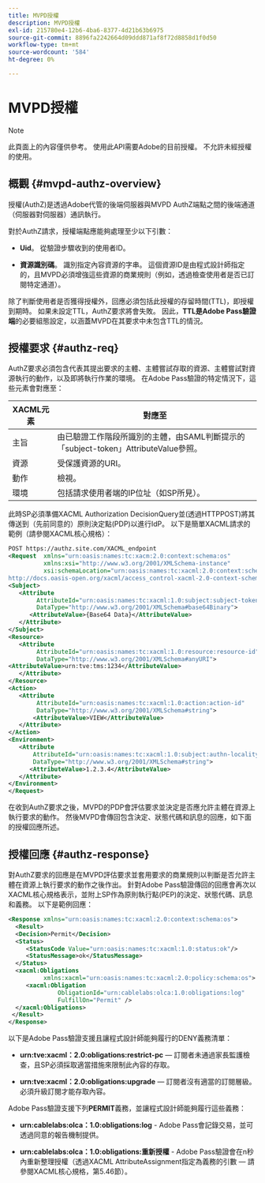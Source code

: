 ```yaml
---
title: MVPD授權
description: MVPD授權
exl-id: 215780e4-12b6-4ba6-8377-4d21b63b6975
source-git-commit: 8896fa2242664d09ddd871af8f72d8858d1f0d50
workflow-type: tm+mt
source-wordcount: '584'
ht-degree: 0%

---
```


# MVPD授權

>[!NOTE]
>
>此頁面上的內容僅供參考。 使用此API需要Adobe的目前授權。 不允許未經授權的使用。

## 概觀 {#mvpd-authz-overview}

授權(AuthZ)是透過Adobe代管的後端伺服器與MVPD AuthZ端點之間的後端通道（伺服器對伺服器）通訊執行。

對於AuthZ請求，授權端點應能夠處理至少以下引數：

* **Uid**。 從驗證步驟收到的使用者ID。

* **資源識別碼**。 識別指定內容資源的字串。 這個資源ID是由程式設計師指定的，且MVPD必須增強這些資源的商業規則（例如，透過檢查使用者是否已訂閱特定通道）。

除了判斷使用者是否獲得授權外，回應必須包括此授權的存留時間(TTL)，即授權到期時。 如果未設定TTL，AuthZ要求將會失敗。  因此，**TTL是Adobe Pass驗證端**&#x200B;的必要組態設定，以涵蓋MVPD在其要求中未包含TTL的情況。

## 授權要求 {#authz-req}

AuthZ要求必須包含代表其提出要求的主體、主體嘗試存取的資源、主體嘗試對資源執行的動作，以及即將執行作業的環境。 在Adobe Pass驗證的特定情況下，這些元素會對應至：

| XACML元素 | 對應至 |
|---------------|--------------------------------------------------------------------------------------------------------------------------------|
| 主旨 | 由已驗證工作階段所識別的主體，由SAML判斷提示的「subject-token」AttributeValue參照。 |
| 資源 | 受保護資源的URI。 |
| 動作 | 檢視。 |
| 環境 | 包括請求使用者端的IP位址（如SP所見）。 |



此時SP必須準備XACML Authorization DecisionQuery並(透過HTTPPOST)將其傳送到（先前同意的）原則決定點(PDP)以進行IdP。 以下是簡單XACML請求的範例（請參閱XACML核心規格）：

```XML
POST https://authz.site.com/XACML_endpoint
<Request  xmlns="urn:oasis:names:tc:xacm:2.0:context:schema:os"
          xmlns:xsi="http://www.w3.org/2001/XMLSchema-instance"
          xsi:schemaLocation="urn:oasis:names:tc:xacml:2.0:context:schema:os
http://docs.oasis-open.org/xacml/access_control-xacml-2.0-context-schema-os.xsd">
<Subject>
   <Attribute
        AttributeId="urn:oasis:names:tc:xacml:1.0:subject:subject-token"
        DataType="http://www.w3.org/2001/XMLSchema#base64Binary">
      <AttributeValue>{Base64 Data}</AttributeValue>
   </Attribute>
</Subject>
<Resource>
   <Attribute
        AttributeId="urn:oasis:names:tc:xacml:1.0:resource:resource-id"
        DataType="http://www.w3.org/2001/XMLSchema#anyURI">
<AttributeValue>urn:tve:tms:1234</AttributeValue>
   </Attribute>
</Resource>
<Action>
   <Attribute
        AttributeId="urn:oasis:names:tc:xacml:1.0:action:action-id"
        DataType="http://www.w3.org/2001/XMLSchema#string">
       <AttributeValue>VIEW</AttributeValue>
   </Attribute>
</Action>
<Environment>
   <Attribute
       AttributeId="urn:oasis:names:tc:xacml:1.0:subject:authn-locality:ip-address"
       DataType="http://www.w3.org/2001/XMLSchema#string">
      <AttributeValue>1.2.3.4</AttributeValue>
   </Attribute>
</Environment>
</Request>
```


在收到AuthZ要求之後，MVPD的PDP會評估要求並決定是否應允許主體在資源上執行要求的動作。 然後MVPD會傳回包含決定、狀態代碼和訊息的回應，如下面的授權回應所述。

## 授權回應 {#authz-response}

對AuthZ要求的回應是在MVPD評估要求並套用要求的商業規則以判斷是否允許主體在資源上執行要求的動作之後作出。 針對Adobe Pass驗證傳回的回應會再次以XACML核心規格表示，並附上SP作為原則執行點(PEP)的決定、狀態代碼、訊息和義務。 以下是範例回應：

```XML
<Response xmlns="urn:oasis:names:tc:xacml:2.0:context:schema:os">
  <Result>
  <Decision>Permit</Decision>
  <Status>
     <StatusCode Value="urn:oasis:names:tc:xacml:1.0:status:ok"/>
     <StatusMessage>ok</StatusMessage>
  </Status>
  <xacml:Obligations     
          xmlns:xacml="urn:oasis:names:tc:xacml:2.0:policy:schema:os">
     <xacml:Obligation    
              ObligationId="urn:cablelabs:olca:1.0:obligations:log"
              FulfillOn="Permit" />
  </xacml:Obligations>
 </Result>
</Response>
```

以下是Adobe Pass驗證支援且讓程式設計師能夠履行的DENY義務清單：

* **urn:tve:xacml：2.0:obligations:restrict-pc** — 訂閱者未通過家長監護檢查，且SP必須採取適當措施來限制此內容的存取。

* **urn:tve:xacml：2.0:obligations:upgrade** — 訂閱者沒有適當的訂閱層級。  必須升級訂閱才能存取內容。

Adobe Pass驗證支援下列&#x200B;**PERMIT**&#x200B;義務，並讓程式設計師能夠履行這些義務：

* **urn:cablelabs:olca：1.0:obligations:log** - Adobe Pass會記錄交易，並可透過同意的報告機制提供。

* **urn:cablelabs:olca：1.0:obligations:重新授權** - Adobe Pass驗證會在n秒內重新整理授權（透過XACML AttributeAssignment指定為義務的引數 — 請參閱XACML核心規格，第5.46節）。

<!--
>![RelatedInformation]
>* [Preflight Authorization](/help/authentication/preflight-authz.md)
>* [Authentication](/help/authentication/authn-usecase.md)
-->
